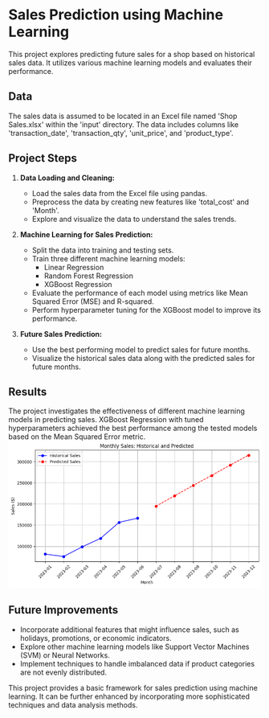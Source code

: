 # Sales Prediction using Machine Learning

This project explores predicting future sales for a shop based on historical sales data. It utilizes various machine learning models and evaluates their performance.

## Data

The sales data is assumed to be located in an Excel file named 'Shop Sales.xlsx' within the 'input' directory. The data includes columns like 'transaction_date', 'transaction_qty', 'unit_price', and 'product_type'.

## Project Steps

1. **Data Loading and Cleaning:**
   - Load the sales data from the Excel file using pandas.
   - Preprocess the data by creating new features like 'total_cost' and 'Month'.
   - Explore and visualize the data to understand the sales trends.

2. **Machine Learning for Sales Prediction:**
   - Split the data into training and testing sets.
   - Train three different machine learning models:
      - Linear Regression
      - Random Forest Regression
      - XGBoost Regression
   - Evaluate the performance of each model using metrics like Mean Squared Error (MSE) and R-squared.
   - Perform hyperparameter tuning for the XGBoost model to improve its performance.

3. **Future Sales Prediction:**
   - Use the best performing model to predict sales for future months.
   - Visualize the historical sales data along with the predicted sales for future months.

## Results

The project investigates the effectiveness of different machine learning models in predicting sales. XGBoost Regression with tuned hyperparameters achieved the best performance among the tested models based on the Mean Squared Error metric.
![[External Image](result.png)](result.png)
## Future Improvements

- Incorporate additional features that might influence sales, such as holidays, promotions, or economic indicators.
- Explore other machine learning models like Support Vector Machines (SVM) or Neural Networks.
- Implement techniques to handle imbalanced data if product categories are not evenly distributed.

This project provides a basic framework for sales prediction using machine learning. It can be further enhanced by incorporating more sophisticated techniques and data analysis methods.
